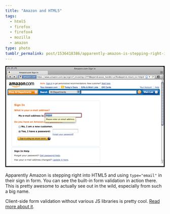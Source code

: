 ```yaml
---
title: "Amazon and HTML5"
tags:
  - html5
  - firefox
  - firefox4
  - mozilla
  - amazon
type: photo
tumblr_permalink: post/1536418386/apparently-amazon-is-stepping-right-into-html5-and
---
```


[![](/img/posts/amazon-and-html5.png)](/img/posts/originals/amazon-and-html5.png)

Apparently Amazon is stepping right into HTML5 and using `type="email"` in their sign in form. You can see the built-in form validation in action there. This is pretty awesome to actually see out in the wild, especially from such a big name.

Client-side form validation without various JS libraries is pretty cool. [Read more about it](http://blog.oldworld.fr/index.php?post/2010/11/17/HTML5-Forms-Validation-in-Firefox-4).
